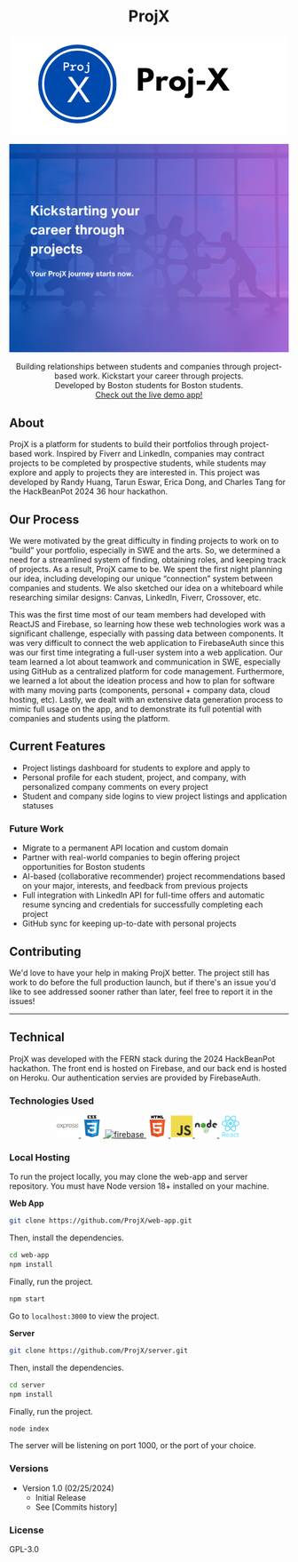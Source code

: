 <p align="center">
  <h1 align="center">ProjX</h1>
  
<p align="center">
<img src="public.png"></img>
</p>

<p align="center">
<img src="cover-image.png"></img>
</p>
  
  <p align="center">
    Building relationships between students and companies through project-based work. Kickstart your career through projects.
    <br> 
    Developed by Boston students for Boston students.
    <br>
    <a href="https://projx-hbp.web.app" target="_blank">Check out the live demo app!</a>  </p>
</p>

## About

ProjX is a platform for students to build their portfolios through project-based work. Inspired by Fiverr and LinkedIn, companies may contract projects to be completed by prospective students, while students may explore and apply to projects they are interested in. This project was developed by Randy Huang, Tarun Eswar, Erica Dong, and Charles Tang for the HackBeanPot 2024 36 hour hackathon.

## Our Process 

We were motivated by the great difficulty in finding projects to work on to “build” your portfolio, especially in SWE and the arts. So, we determined a need for a streamlined system of finding, obtaining roles, and keeping track of projects. As a result, ProjX came to be. We spent the first night planning our idea, including developing our unique “connection” system between companies and students. We also sketched our idea on a whiteboard while researching similar designs: Canvas, LinkedIn, Fiverr, Crossover, etc.

This was the first time most of our team members had developed with ReactJS and Firebase, so learning how these web technologies work was a significant challenge, especially with passing data between components. It was very difficult to connect the web application to FirebaseAuth since this was our first time integrating a full-user system into a web application. Our team learned a lot about teamwork and communication in SWE, especially using GitHub as a centralized platform for code management. Furthermore, we learned a lot about the ideation process and how to plan for software with many moving parts (components, personal + company data, cloud hosting, etc). Lastly, we dealt with an extensive data generation process to mimic full usage on the app, and to demonstrate its full potential with companies and students using the platform.

## Current Features

- Project listings dashboard for students to explore and apply to
- Personal profile for each student, project, and company, with personalized company comments on every project
- Student and company side logins to view project listings and application statuses

### Future Work

- Migrate to a permanent API location and custom domain
- Partner with real-world companies to begin offering project opportunities for Boston students
- AI-based (collaborative recommender) project recommendations based on your major, interests, and feedback from previous projects 
- Full integration with LinkedIn API for full-time offers and automatic resume syncing and credentials for successfully completing each project
- GitHub sync for keeping up-to-date with personal projects

## Contributing

We'd love to have your help in making ProjX better. The project still has work to do before the full production launch, but if there's an issue you'd like to see addressed sooner rather than later, feel free to report it in the issues!

<hr>

## Technical

ProjX was developed with the FERN stack during the 2024 HackBeanPot hackathon. The front end is hosted on Firebase, and our back end is hosted on Heroku. Our authentication servies are provided by FirebaseAuth.

### Technologies Used
<div align="center">
<p align="center"> 
  <a href="https://expressjs.com" target="_blank" rel="noreferrer"> 
    <img src="https://raw.githubusercontent.com/devicons/devicon/master/icons/express/express-original-wordmark.svg" alt="express" width="40" height="40"/> 
  </a>
    <a href="https://www.w3schools.com/css/" target="_blank" rel="noreferrer"> <img src="https://raw.githubusercontent.com/devicons/devicon/master/icons/css3/css3-original-wordmark.svg" alt="css3" width="40" height="40"/> </a>  <a href="https://firebase.google.com/" target="_blank" rel="noreferrer"> <img src="https://www.vectorlogo.zone/logos/firebase/firebase-icon.svg" alt="firebase" width="40" height="40"/> </a> <a href="https://www.w3.org/html/" target="_blank" rel="noreferrer"> <img src="https://raw.githubusercontent.com/devicons/devicon/master/icons/html5/html5-original-wordmark.svg" alt="html5" width="40" height="40"/> </a>  <a href="https://developer.mozilla.org/en-US/docs/Web/JavaScript" target="_blank" rel="noreferrer"> <img src="https://raw.githubusercontent.com/devicons/devicon/master/icons/javascript/javascript-original.svg" alt="javascript" width="40" height="40"/> </a> <a href="https://nodejs.org" target="_blank" rel="noreferrer"> <img src="https://raw.githubusercontent.com/devicons/devicon/master/icons/nodejs/nodejs-original-wordmark.svg" alt="nodejs" width="40" height="40"/> </a> <a href="https://reactjs.org/" target="_blank" rel="noreferrer"> <img src="https://raw.githubusercontent.com/devicons/devicon/master/icons/react/react-original-wordmark.svg" alt="react" width="40" height="40"/> </a> </p>
</div>

### Local Hosting

To run the project locally, you may clone the web-app and server repository. You must have Node version 18+ installed on your machine.

**Web App**
```bash
git clone https://github.com/ProjX/web-app.git
```

Then, install the dependencies.

```bash
cd web-app
npm install
```

Finally, run the project.

```bash
npm start
```

Go to `localhost:3000` to view the project.

**Server**
```bash
git clone https://github.com/ProjX/server.git
```

Then, install the dependencies.

```bash
cd server
npm install
```

Finally, run the project.

```bash
node index
```

The server will be listening on port 1000, or the port of your choice.

### Versions
* Version 1.0 (02/25/2024)
    * Initial Release
    * See [Commits history]

### License

GPL-3.0
